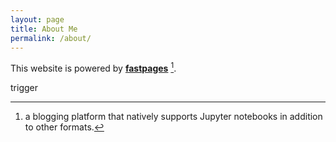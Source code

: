 ```yaml
---
layout: page
title: About Me
permalink: /about/
---
```


This website is powered by **[fastpages](https://github.com/fastai/fastpages)** [^1].

trigger


[^1]:a blogging platform that natively supports Jupyter notebooks in addition to other formats.
